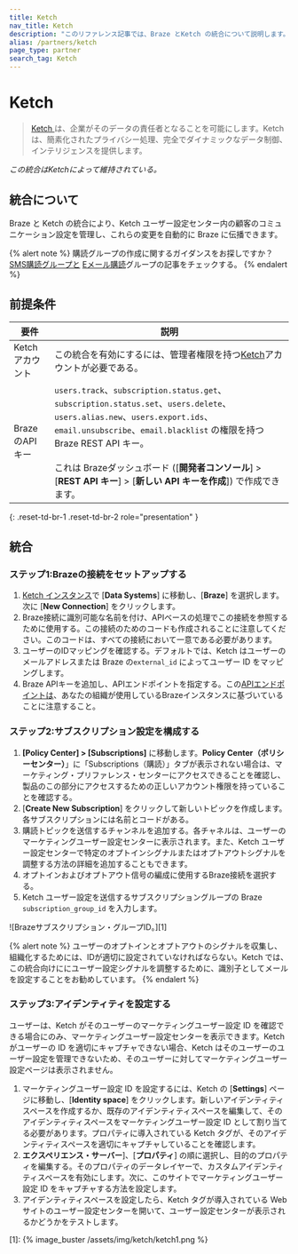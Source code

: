 ```yaml
---
title: Ketch
nav_title: Ketch
description: "このリファレンス記事では、Braze とKetch の統合について説明します。Ketchは、簡素化されたプライバシー運用、完全でダイナミックなデータ制御、インテリジェンスを提供します。"
alias: /partners/ketch
page_type: partner
search_tag: Ketch
---
```


# Ketch

> [Ketch ](https://www.ketch.com)は、企業がそのデータの責任者となることを可能にします。Ketchは、簡素化されたプライバシー処理、完全でダイナミックなデータ制御、インテリジェンスを提供します。 

_この統合はKetchによって維持されている。_

## 統合について

Braze と Ketch の統合により、Ketch ユーザー設定センター内の顧客のコミュニケーション設定を管理し、これらの変更を自動的に Braze に伝播できます。 

{% alert note %}
購読グループの作成に関するガイダンスをお探しですか？<a href='/docs/user_guide/message_building_by_channel/sms/sms_subscription_group/'>SMS購読グループと</a> <a href='/docs/user_guide/message_building_by_channel/email/managing_user_subscriptions/'>Eメール購読</a>グループの記事をチェックする。
{% endalert %}

## 前提条件

| 要件 | 説明 |
|---|---|
| Ketch アカウント | この統合を有効にするには、管理者権限を持つ[Ketch](https://www.ketch.com)アカウントが必要である。 |
| BrazeのAPIキー | `users.track`、`subscription.status.get`、`subscription.status.set`、`users.delete`、`users.alias.new`、`users.export.ids`、`email.unsubscribe`、`email.blacklist` の権限を持つ Braze REST API キー。<br><br> これは Brazeダッシュボード ([**開発者コンソール**] > [**REST API キー**] > [**新しい API キーを作成**]) で作成できます。 |
{: .reset-td-br-1 .reset-td-br-2 role="presentation" }

## 統合

### ステップ1:Brazeの接続をセットアップする

1. [Ketch インスタンス](https://app.ketch.com)で [**Data Systems**] に移動し、[**Braze**] を選択します。次に [**New Connection**] をクリックします。
2. Braze接続に識別可能な名前を付け、APIベースの処理でこの接続を参照するために使用する。この接続のためのコードも作成されることに注意してください。このコードは、すべての接続において一意である必要があります。
3. ユーザーのIDマッピングを確認する。デフォルトでは、Ketch はユーザーのメールアドレスまたは Braze の`external_id` によってユーザー ID をマッピングします。
4. Braze APIキーを追加し、APIエンドポイントを指定する。この[APIエンドポイントは]({{site.baseurl}}/api/basics/#endpoints)、あなたの組織が使用しているBrazeインスタンスに基づいていることに注意すること。

### ステップ2:サブスクリプション設定を構成する

1. **[Policy Center] > [Subscriptions]** に移動します。**Policy Center（ポリシーセンター）**」に「Subscriptions（購読）」タブが表示されない場合は、マーケティング・プリファレンス・センターにアクセスできることを確認し、製品のこの部分にアクセスするための正しいアカウント権限を持っていることを確認する。
2. [**Create New Subscription**] をクリックして新しいトピックを作成します。各サブスクリプションには名前とコードがある。
3. 購読トピックを送信するチャンネルを追加する。各チャネルは、ユーザーのマーケティングユーザー設定センターに表示されます。また、Ketch ユーザー設定センターで特定のオプトインシグナルまたはオプトアウトシグナルを調整する方法の詳細を追加することもできます。
4. オプトインおよびオプトアウト信号の編成に使用するBraze接続を選択する。
5. Ketch ユーザー設定を送信するサブスクリプショングループの Braze `subscription_group_id` を入力します。

![Brazeサブスクリプション・グループID。][1]

{% alert note %}
ユーザーのオプトインとオプトアウトのシグナルを収集し、組織化するためには、IDが適切に設定されていなければならない。Ketch では、この統合向けににユーザー設定シグナルを調整するために、識別子としてメールを設定することをお勧めしています。
{% endalert %}


### ステップ3:アイデンティティを設定する

ユーザーは、Ketch がそのユーザーのマーケティングユーザー設定 ID を確認できる場合にのみ、マーケティングユーザー設定センターを表示できます。Ketch がユーザーの ID を適切にキャプチャできない場合、Ketch はそのユーザーのユーザー設定を管理できないため、そのユーザーに対してマーケティングユーザー設定ページは表示されません。

1. マーケティングユーザー設定 ID を設定するには、Ketch の [**Settings**] ページに移動し、[**Identity space**] をクリックします。新しいアイデンティティスペースを作成するか、既存のアイデンティティスペースを編集して、そのアイデンティティスペースをマーケティングユーザー設定 ID として割り当てる必要があります。プロパティに導入されている Ketch タグが、そのアイデンティティスペースを適切にキャプチャしていることを確認します。
2. **エクスペリエンス・サーバー**]、[**プロパティ**] の順に選択し、目的のプロパティを編集する。そのプロパティのデータレイヤーで、カスタムアイデンティティスペースを有効にします。次に、このサイトでマーケティングユーザー設定 ID をキャプチャする方法を設定します。
3. アイデンティティスペースを設定したら、Ketch タグが導入されている Web サイトのユーザー設定センターを開いて、ユーザー設定センターが表示されるかどうかをテストします。


[1]: {% image_buster /assets/img/ketch/ketch1.png %}
